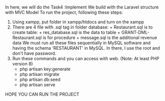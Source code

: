 In here, we will do the Task4 :Implement 
We build with the Laravel structure with MVC Model
To run the project, following these steps:
  1. Using xampp, put folder in xampp/htdocs and turn on the xampp
  2. There are 4 file with .sql tag in folder database:
    + Restaurant.sql is to create table:
    + res_database.sql is the data to table
    + GRANT-DML-Restaurant.sql is for procedure
    + message.sql is the additional revenue data
     We must run all these files sequentially in MySQL software and having the schema 'RESTAURANT' in MySQL.
     In there, I use the root and don't have password.
  3. Run these commands and you can access with web. (Note: At least PHP version 8)
     - php artisan key:generate 
     - php artisan migrate  
     - php artisan db:seed
     - php artisan serve

HOPE YOU CAN RUN THE PROJECT
